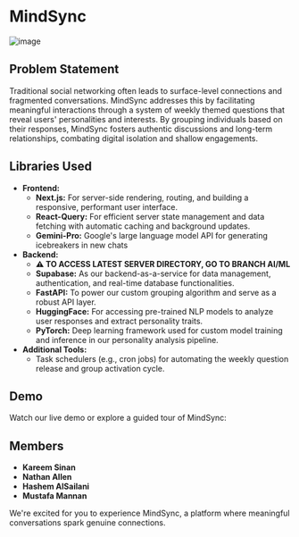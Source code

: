 # MindSync

![image](https://github.com/user-attachments/assets/0c986dcb-c45c-4354-b498-7e4897375b48)

## Problem Statement

Traditional social networking often leads to surface-level connections and fragmented conversations. MindSync addresses this by facilitating meaningful interactions through a system of weekly themed questions that reveal users' personalities and interests. By grouping individuals based on their responses, MindSync fosters authentic discussions and long-term relationships, combating digital isolation and shallow engagements.

## Libraries Used

- **Frontend:**
  - **Next.js:** For server-side rendering, routing, and building a responsive, performant user interface.
  - **React-Query:** For efficient server state management and data fetching with automatic caching and background updates.
  - **Gemini-Pro:** Google's large language model API for generating icebreakers in new chats
- **Backend:**
  - **⚠️ TO ACCESS LATEST SERVER DIRECTORY, GO TO BRANCH AI/ML**
  - **Supabase:** As our backend-as-a-service for data management, authentication, and real-time database functionalities.
  - **FastAPI:** To power our custom grouping algorithm and serve as a robust API layer.
  - **HuggingFace:** For accessing pre-trained NLP models to analyze user responses and extract personality traits.
  - **PyTorch:** Deep learning framework used for custom model training and inference in our personality analysis pipeline.
- **Additional Tools:**
  - Task schedulers (e.g., cron jobs) for automating the weekly question release and group activation cycle.

## Demo

Watch our live demo or explore a guided tour of MindSync:

## Members

- **Kareem Sinan**
- **Nathan Allen**
- **Hashem AlSailani**
- **Mustafa Mannan**

We're excited for you to experience MindSync, a platform where meaningful conversations spark genuine connections.
